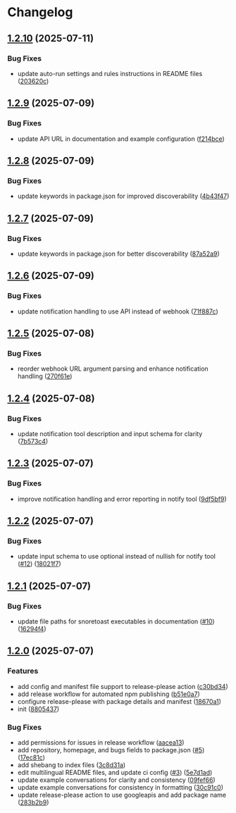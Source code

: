 # Changelog

## [1.2.10](https://github.com/gimjin/message-mcp/compare/message-mcp-v1.2.9...message-mcp-v1.2.10) (2025-07-11)


### Bug Fixes

* update auto-run settings and rules instructions in README files ([203620c](https://github.com/gimjin/message-mcp/commit/203620cbf37b1fdab24703f3d77c17b854871b6e))

## [1.2.9](https://github.com/gimjin/message-mcp/compare/message-mcp-v1.2.8...message-mcp-v1.2.9) (2025-07-09)


### Bug Fixes

* update API URL in documentation and example configuration ([f214bce](https://github.com/gimjin/message-mcp/commit/f214bce06c2273f71ca3185ee30bcc66c28f1160))

## [1.2.8](https://github.com/gimjin/message-mcp/compare/message-mcp-v1.2.7...message-mcp-v1.2.8) (2025-07-09)


### Bug Fixes

* update keywords in package.json for improved discoverability ([4b43f47](https://github.com/gimjin/message-mcp/commit/4b43f479f4a5d8e982247b1549ff5343f64bf41d))

## [1.2.7](https://github.com/gimjin/message-mcp/compare/message-mcp-v1.2.6...message-mcp-v1.2.7) (2025-07-09)


### Bug Fixes

* update keywords in package.json for better discoverability ([87a52a9](https://github.com/gimjin/message-mcp/commit/87a52a9e7bc4584d6728c00dd9284d3e4eabec13))

## [1.2.6](https://github.com/gimjin/message-mcp/compare/message-mcp-v1.2.5...message-mcp-v1.2.6) (2025-07-09)


### Bug Fixes

* update notification handling to use API instead of webhook ([71f887c](https://github.com/gimjin/message-mcp/commit/71f887cbbbe301746e1c3f32d6eb3153e4f5bd57))

## [1.2.5](https://github.com/gimjin/message-mcp/compare/message-mcp-v1.2.4...message-mcp-v1.2.5) (2025-07-08)


### Bug Fixes

* reorder webhook URL argument parsing and enhance notification handling ([270f61e](https://github.com/gimjin/message-mcp/commit/270f61e9c174341e5c0015472ff6e996498ad846))

## [1.2.4](https://github.com/gimjin/message-mcp/compare/message-mcp-v1.2.3...message-mcp-v1.2.4) (2025-07-08)


### Bug Fixes

* update notification tool description and input schema for clarity ([7b573c4](https://github.com/gimjin/message-mcp/commit/7b573c47f8eb4e589f4d6a68d9546adb6e1c1211))

## [1.2.3](https://github.com/gimjin/message-mcp/compare/message-mcp-v1.2.2...message-mcp-v1.2.3) (2025-07-07)


### Bug Fixes

* improve notification handling and error reporting in notify tool ([9df5bf9](https://github.com/gimjin/message-mcp/commit/9df5bf983dab756eda6ca921873bdc1d4d5c4c69))

## [1.2.2](https://github.com/gimjin/message-mcp/compare/message-mcp-v1.2.1...message-mcp-v1.2.2) (2025-07-07)


### Bug Fixes

* update input schema to use optional instead of nullish for notify tool ([#12](https://github.com/gimjin/message-mcp/issues/12)) ([18021f7](https://github.com/gimjin/message-mcp/commit/18021f78847c9a11c4a6197c3c9329c55e59dc80))

## [1.2.1](https://github.com/gimjin/message-mcp/compare/message-mcp-v1.2.0...message-mcp-v1.2.1) (2025-07-07)


### Bug Fixes

* update file paths for snoretoast executables in documentation ([#10](https://github.com/gimjin/message-mcp/issues/10)) ([16294f4](https://github.com/gimjin/message-mcp/commit/16294f4dbd191851312e60ab8156172b03991629))

## [1.2.0](https://github.com/gimjin/message-mcp/compare/message-mcp-v1.1.3...message-mcp-v1.2.0) (2025-07-07)


### Features

* add config and manifest file support to release-please action ([c30bd34](https://github.com/gimjin/message-mcp/commit/c30bd340eb922ce7692a9a3267dcf57983b51d49))
* add release workflow for automated npm publishing ([b51e0a7](https://github.com/gimjin/message-mcp/commit/b51e0a7baf8e6dcf2c59e97a720cb8cd00ef08da))
* configure release-please with package details and manifest ([18670a1](https://github.com/gimjin/message-mcp/commit/18670a1ce5e107a3e652db90f1efc49aa6bbcc2c))
* init ([8805437](https://github.com/gimjin/message-mcp/commit/8805437c70fec9aa4301e6bb2a3a1db9034ffdfd))


### Bug Fixes

* add permissions for issues in release workflow ([aacea13](https://github.com/gimjin/message-mcp/commit/aacea13d33ced2412d1a907d65c2edd046388b47))
* add repository, homepage, and bugs fields to package.json ([#5](https://github.com/gimjin/message-mcp/issues/5)) ([17ec81c](https://github.com/gimjin/message-mcp/commit/17ec81c11cafc6cc7da080077b72bb13801225ef))
* add shebang to index files ([3c8d31a](https://github.com/gimjin/message-mcp/commit/3c8d31a777a6170ad900e199e5a2fb78b0490bae))
* edit multilingual README files, and update ci config ([#3](https://github.com/gimjin/message-mcp/issues/3)) ([5e7d1ad](https://github.com/gimjin/message-mcp/commit/5e7d1ad5d9ef8aef3e88725f2c3fc4e0d03b44ae))
* update example conversations for clarity and consistency ([09fef66](https://github.com/gimjin/message-mcp/commit/09fef66104f02cd770dc568e1b10a3e87b89e5b4))
* update example conversations for consistency in formatting ([30c91c0](https://github.com/gimjin/message-mcp/commit/30c91c0eb6db911e105420fdcbdaadc592db8d1c))
* update release-please action to use googleapis and add package name ([283b2b9](https://github.com/gimjin/message-mcp/commit/283b2b93836020c870a24e0ff47ba4f25ef66725))
